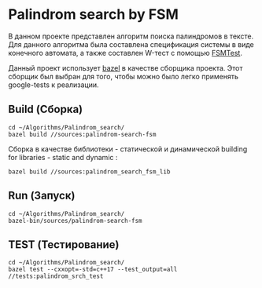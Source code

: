 # Palindrom search by FSM

В данном проекте представлен алгоритм поиска палиндромов в тексте.
Для данного алгоритма была составлена спецификация системы в виде конечного автомата,
а также составлен W-тест с помощью [FSMTest](http://fsmtestonline.ru/).

Данный проект использует [bazel](https://bazel.build/install) в качестве сборщика проекта.
Этот сборщик был выбран для того, чтобы можно было легко применять google-tests к реализации.

## Build (Сборка)

```
cd ~/Algorithms/Palindrom_search/
bazel build //sources:palindrom-search-fsm
```

Сборка в качестве библиотеки - статической и динамической
building for libraries - static and dynamic :
```
bazel build //sources:palindrom_search_fsm_lib
```

## Run (Запуск)

```
cd ~/Algorithms/Palindrom_search/
bazel-bin/sources/palindrom-search-fsm
```
## TEST (Тестирование)
```
cd ~/Algorithms/Palindrom_search/
bazel test --cxxopt=-std=c++17 --test_output=all //tests:palindrom_srch_test 
```
